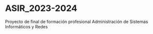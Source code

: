# ASIR_2023-2024
Proyecto de final de formación profesional Administración de Sistemas Informáticos y Redes
